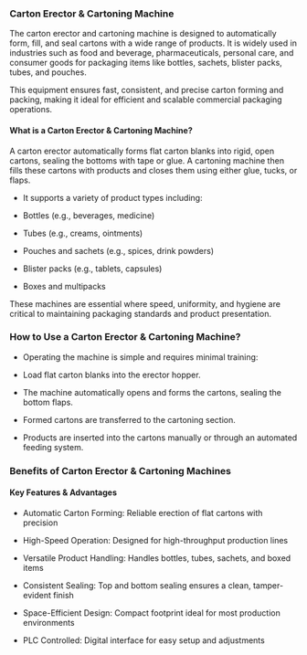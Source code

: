 ### Carton Erector & Cartoning Machine
The carton erector and cartoning machine is designed to automatically form, fill, and seal cartons with a wide range of products. It is widely used in industries such as food and beverage, pharmaceuticals, personal care, and consumer goods for packaging items like bottles, sachets, blister packs, tubes, and pouches.

This equipment ensures fast, consistent, and precise carton forming and packing, making it ideal for efficient and scalable commercial packaging operations.

#### What is a Carton Erector & Cartoning Machine?
A carton erector automatically forms flat carton blanks into rigid, open cartons, sealing the bottoms with tape or glue.
A cartoning machine then fills these cartons with products and closes them using either glue, tucks, or flaps.

- It supports a variety of product types including:

- Bottles (e.g., beverages, medicine)

- Tubes (e.g., creams, ointments)

- Pouches and sachets (e.g., spices, drink powders)

- Blister packs (e.g., tablets, capsules)

- Boxes and multipacks

These machines are essential where speed, uniformity, and hygiene are critical to maintaining packaging standards and product presentation.

### How to Use a Carton Erector & Cartoning Machine?
- Operating the machine is simple and requires minimal training:

- Load flat carton blanks into the erector hopper.

- The machine automatically opens and forms the cartons, sealing the bottom flaps.

- Formed cartons are transferred to the cartoning section.

- Products are inserted into the cartons manually or through an automated feeding system.

### Benefits of Carton Erector & Cartoning Machines
#### Key Features & Advantages
- Automatic Carton Forming: Reliable erection of flat cartons with precision

- High-Speed Operation: Designed for high-throughput production lines

- Versatile Product Handling: Handles bottles, tubes, sachets, and boxed items

- Consistent Sealing: Top and bottom sealing ensures a clean, tamper-evident finish

- Space-Efficient Design: Compact footprint ideal for most production environments

- PLC Controlled: Digital interface for easy setup and adjustments



